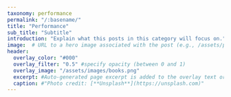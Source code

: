 ```yaml
---
taxonomy: performance
permalink: "/:basename/"
title: "Performance"
sub_title: "Subtitle"
introduction: "Explain what this posts in this category will focus on."
image:  # URL to a hero image associated with the post (e.g., /assets/page-pic.jpg)
header:
  overlay_color: "#000"
  overlay_filter: "0.5" #specify opacity (between 0 and 1)
  overlay_image: "/assets/images/books.png"
  excerpt: #Auto-generated page excerpt is added to the overlay text or can be overridden.
  caption: #"Photo credit: [**Unsplash**](https://unsplash.com)"
---
```

